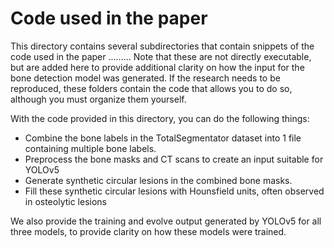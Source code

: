 # Code used in the paper

This directory contains several subdirectories that contain snippets of the code used in the paper ......... Note that these are not directly executable, but are added here to provide additional clarity on how the input for the bone detection model was generated. If the research needs to be reproduced, these folders contain the code that allows you to do so, although you must organize them yourself. 

With the code provided in this directory, you can do the following things:
- Combine the bone labels in the TotalSegmentator dataset into 1 file containing multiple bone labels.
- Preprocess the bone masks and CT scans to create an input suitable for YOLOv5
- Generate synthetic circular lesions in the combined bone masks.
- Fill these synthetic circular lesions with Hounsfield units, often observed in osteolytic lesions

We also provide the training and evolve output generated by YOLOv5 for all three models, to provide clarity on how these models were trained.

